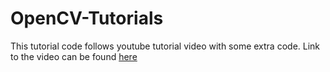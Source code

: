 # OpenCV-Tutorials
This tutorial code follows youtube tutorial video with some extra code.
Link to the video can be found [here](https://www.youtube.com/watch?v=WQeoO7MI0Bs)
